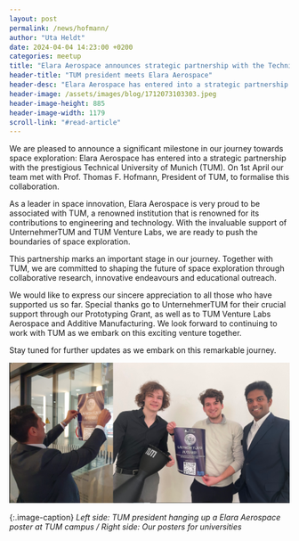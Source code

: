 ```yaml
---
layout: post
permalink: /news/hofmann/
author: "Uta Heldt"
date: 2024-04-04 14:23:00 +0200
categories: meetup
title: "Elara Aerospace announces strategic partnership with the Technical University of Munich 🚀"
header-title: "TUM president meets Elara Aerospace"
header-desc: "Elara Aerospace has entered into a strategic partnership with the prestigious Technical University of Munich (TUM). On 1st April our team met with Prof. Thomas F. Hofmann, President of TUM, to formalise this collaboration."
header-image: /assets/images/blog/1712073103303.jpeg
header-image-height: 885
header-image-width: 1179
scroll-link: "#read-article"
---
```


We are pleased to announce a significant milestone in our journey towards space exploration: Elara Aerospace has entered into a strategic partnership with the prestigious Technical University of Munich (TUM). On 1st April our team met with Prof. Thomas F. Hofmann, President of TUM, to formalise this collaboration. 

As a leader in space innovation, Elara Aerospace is very proud to be associated with TUM, a renowned institution that is renowned for its contributions to engineering and technology. With the invaluable support of UnternehmerTUM and TUM Venture Labs, we are ready to push the boundaries of space exploration. 

This partnership marks an important stage in our journey. Together with TUM, we are committed to shaping the future of space exploration through collaborative research, innovative endeavours and educational outreach. 

We would like to express our sincere appreciation to all those who have supported us so far. Special thanks go to UnternehmerTUM for their crucial support through our Prototyping Grant, as well as to TUM Venture Labs Aerospace and Additive Manufacturing. We look forward to continuing to work with TUM as we embark on this exciting venture together. 

Stay tuned for further updates as we embark on this remarkable journey. 

![TUM president hanging up a Elara Aerospace poster at TUM campus / Tom Luca Reinhardt, Suriyaa Sundararuban and Tobias Jäger showcasing Elara Aerospace posters for Munich universities](/assets/images/blog/uni-posters.png)

{:.image-caption}
*Left side: TUM president hanging up a Elara Aerospace poster at TUM campus / Right side: Our posters for universities*
